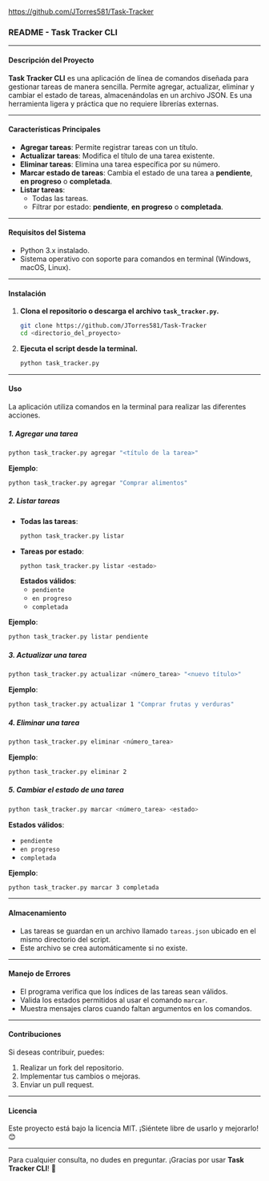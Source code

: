 https://github.com/JTorres581/Task-Tracker


### README - **Task Tracker CLI**

---

#### **Descripción del Proyecto**
**Task Tracker CLI** es una aplicación de línea de comandos diseñada para gestionar tareas de manera sencilla. Permite agregar, actualizar, eliminar y cambiar el estado de tareas, almacenándolas en un archivo JSON. Es una herramienta ligera y práctica que no requiere librerías externas.

---

#### **Características Principales**
- **Agregar tareas**: Permite registrar tareas con un título.
- **Actualizar tareas**: Modifica el título de una tarea existente.
- **Eliminar tareas**: Elimina una tarea específica por su número.
- **Marcar estado de tareas**: Cambia el estado de una tarea a **pendiente**, **en progreso** o **completada**.
- **Listar tareas**:
  - Todas las tareas.
  - Filtrar por estado: **pendiente**, **en progreso** o **completada**.

---

#### **Requisitos del Sistema**
- Python 3.x instalado.
- Sistema operativo con soporte para comandos en terminal (Windows, macOS, Linux).

---

#### **Instalación**
1. **Clona el repositorio o descarga el archivo `task_tracker.py`.**
   ```bash
   git clone https://github.com/JTorres581/Task-Tracker
   cd <directorio_del_proyecto>
   ```
2. **Ejecuta el script desde la terminal.**
   ```bash
   python task_tracker.py
   ```

---

#### **Uso**
La aplicación utiliza comandos en la terminal para realizar las diferentes acciones.

##### **1. Agregar una tarea**
```bash
python task_tracker.py agregar "<título de la tarea>"
```
**Ejemplo**:
```bash
python task_tracker.py agregar "Comprar alimentos"
```

##### **2. Listar tareas**
- **Todas las tareas**:
  ```bash
  python task_tracker.py listar
  ```
- **Tareas por estado**:
  ```bash
  python task_tracker.py listar <estado>
  ```
  **Estados válidos**:
  - `pendiente`
  - `en progreso`
  - `completada`

**Ejemplo**:
```bash
python task_tracker.py listar pendiente
```

##### **3. Actualizar una tarea**
```bash
python task_tracker.py actualizar <número_tarea> "<nuevo título>"
```
**Ejemplo**:
```bash
python task_tracker.py actualizar 1 "Comprar frutas y verduras"
```

##### **4. Eliminar una tarea**
```bash
python task_tracker.py eliminar <número_tarea>
```
**Ejemplo**:
```bash
python task_tracker.py eliminar 2
```

##### **5. Cambiar el estado de una tarea**
```bash
python task_tracker.py marcar <número_tarea> <estado>
```
**Estados válidos**:
- `pendiente`
- `en progreso`
- `completada`

**Ejemplo**:
```bash
python task_tracker.py marcar 3 completada
```

---

#### **Almacenamiento**
- Las tareas se guardan en un archivo llamado `tareas.json` ubicado en el mismo directorio del script.
- Este archivo se crea automáticamente si no existe.

---

#### **Manejo de Errores**
- El programa verifica que los índices de las tareas sean válidos.
- Valida los estados permitidos al usar el comando `marcar`.
- Muestra mensajes claros cuando faltan argumentos en los comandos.

---

#### **Contribuciones**
Si deseas contribuir, puedes:
1. Realizar un fork del repositorio.
2. Implementar tus cambios o mejoras.
3. Enviar un pull request.

---

#### **Licencia**
Este proyecto está bajo la licencia MIT. ¡Siéntete libre de usarlo y mejorarlo! 😊

--- 

Para cualquier consulta, no dudes en preguntar. ¡Gracias por usar **Task Tracker CLI**! 🚀